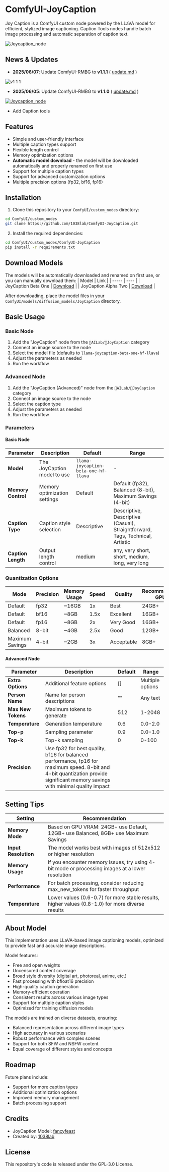 # ComfyUI-JoyCaption

Joy Caption is a ComfyUI custom node powered by the LLaVA model for efficient, stylized image captioning. Caption Tools nodes handle batch image processing and automatic separation of caption text.

![Joycaption_node](example_workflows/Joycaption_node.png)

## News & Updates
- **2025/06/07**: Update ComfyUI-RMBG to **v1.1.1** ( [update.md](https://github.com/1038lab/ComfyUI-JoyCaption/blob/main/update.md#v111-20250607) )

![v1 1 1](https://github.com/user-attachments/assets/bcb6cadd-1294-4fd0-a5b4-fe8cd3784801)

- **2025/06/05**: Update ComfyUI-RMBG to **v1.1.0** ( [update.md](https://github.com/1038lab/ComfyUI-JoyCaption/blob/main/update.md#v110-20250605) )

[![Joycaption_node](example_workflows/batch_image_text_output.jpg)](https://github.com/1038lab/ComfyUI-JoyCaption/blob/main/example_workflows/batch_image_text_output.json)

- Add Caption tools

## Features

- Simple and user-friendly interface
- Multiple caption types support
- Flexible length control
- Memory optimization options
- **Automatic model download** - the model will be downloaded automatically and properly renamed on first use
- Support for multiple caption types
- Support for advanced customization options
- Multiple precision options (fp32, bf16, fp16)

## Installation

1. Clone this repository to your `ComfyUI/custom_nodes` directory:
```bash
cd ComfyUI/custom_nodes
git clone https://github.com/1038lab/ComfyUI-JoyCaption.git
```

2. Install the required dependencies:
```bash
cd ComfyUI/custom_nodes/ComfyUI-JoyCaption
pip install -r requirements.txt
```

## Download Models
The models will be automatically downloaded and renamed on first use, or you can manually download them:
| Model | Link |
| ----- | ---- |
| JoyCaption Beta One | [Download](https://huggingface.co/fancyfeast/llama-joycaption-beta-one-hf-llava) |
| JoyCaption Alpha Two | [Download](https://huggingface.co/fancyfeast/llama-joycaption-alpha-two-hf-llava) |

After downloading, place the model files in your `ComfyUI/models/diffusion_models/JoyCaption` directory.

## Basic Usage

### Basic Node

1. Add the "JoyCaption" node from the `🧪AILab/📝JoyCaption` category
2. Connect an image source to the node
3. Select the model file (defaults to `llama-joycaption-beta-one-hf-llava`)
4. Adjust the parameters as needed
5. Run the workflow

### Advanced Node

1. Add the "JoyCaption (Advanced)" node from the `🧪AILab/📝JoyCaption` category
2. Connect an image source to the node
3. Select the caption type
4. Adjust the parameters as needed
5. Run the workflow

### Parameters

#### Basic Node

| Parameter | Description | Default | Range |
| --------- | ----------- | ------- | ----- |
| **Model** | The JoyCaption model to use | `llama-joycaption-beta-one-hf-llava` | - |
| **Memory Control** | Memory optimization settings | Default | Default (fp32), Balanced (8-bit), Maximum Savings (4-bit) |
| **Caption Type** | Caption style selection | Descriptive | Descriptive, Descriptive (Casual), Straightforward, Tags, Technical, Artistic |
| **Caption Length** | Output length control | medium | any, very short, short, medium, long, very long |


### Quantization Options

| Mode | Precision | Memory Usage | Speed | Quality | Recommended GPU |
|------|-----------|--------------|-------|---------|----------------|
| Default | fp32 | ~16GB | 1x | Best | 24GB+ |
| Default | bf16 | ~8GB | 1.5x | Excellent | 16GB+ |
| Default | fp16 | ~8GB | 2x | Very Good | 16GB+ |
| Balanced | 8-bit | ~4GB | 2.5x | Good | 12GB+ |
| Maximum Savings | 4-bit | ~2GB | 3x | Acceptable | 8GB+ |

#### Advanced Node

| Parameter | Description | Default | Range |
| --------- | ----------- | ------- | ----- |
| **Extra Options** | Additional feature options | [] | Multiple options |
| **Person Name** | Name for person descriptions | "" | Any text |
| **Max New Tokens** | Maximum tokens to generate | 512 | 1-2048 |
| **Temperature** | Generation temperature | 0.6 | 0.0-2.0 |
| **Top-p** | Sampling parameter | 0.9 | 0.0-1.0 |
| **Top-k** | Top-k sampling | 0 | 0-100 |
| **Precision** | Use fp32 for best quality, bf16 for balanced performance, fp16 for maximum speed. 8-bit and 4-bit quantization provide significant memory savings with minimal quality impact |

## Setting Tips

| Setting | Recommendation |
| ------- | -------------- |
| **Memory Mode** | Based on GPU VRAM: 24GB+ use Default, 12GB+ use Balanced, 8GB+ use Maximum Savings |
| **Input Resolution** | The model works best with images of 512x512 or higher resolution |
| **Memory Usage** | If you encounter memory issues, try using 4-bit mode or processing images at a lower resolution |
| **Performance** | For batch processing, consider reducing max_new_tokens for faster throughput |
| **Temperature** | Lower values (0.6-0.7) for more stable results, higher values (0.8-1.0) for more diverse results |

## About Model

This implementation uses LLaVA-based image captioning models, optimized to provide fast and accurate image descriptions.

Model features:
* Free and open weights
* Uncensored content coverage
* Broad style diversity (digital art, photoreal, anime, etc.)
* Fast processing with bfloat16 precision
* High-quality caption generation
* Memory-efficient operation
* Consistent results across various image types
* Support for multiple caption styles
* Optimized for training diffusion models

The models are trained on diverse datasets, ensuring:
* Balanced representation across different image types
* High accuracy in various scenarios
* Robust performance with complex scenes
* Support for both SFW and NSFW content
* Equal coverage of different styles and concepts

## Roadmap

Future plans include:
* Support for more caption types
* Additional optimization options
* Improved memory management
* Batch processing support

## Credits

* JoyCaption Model: [fancyfeast](https://huggingface.co/fancyfeast)
* Created by: [1038lab](https://github.com/1038lab)

## License

This repository's code is released under the GPL-3.0 License.
